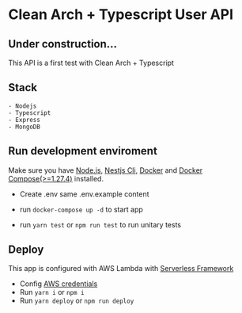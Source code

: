 # Clean Arch + Typescript User API
## Under construction...
This API is a first test with Clean Arch + Typescript

## Stack
    - Nodejs
    - Typescript
    - Express
    - MongoDB

## Run development enviroment

Make sure you have [Node.js](https://nodejs.org/en/), [Nestjs Cli](https://docs.nestjs.com/), [Docker](https://docs.docker.com/desktop/) and [Docker Compose(>=1.27.4)](https://docs.docker.com/compose/install/) installed. 

- Create .env same .env.example content

- run `docker-compose up -d` to start app
  
- run `yarn test` or `npm run test` to run unitary tests

## Deploy

This app is configured with AWS Lambda with [Serverless Framework](https://www.serverless.com/)

- Config [AWS credentials](https://docs.aws.amazon.com/cli/latest/userguide/cli-configure-files.html)
- Run `yarn i` or `npm i`
- Run `yarn deploy` or `npm run deploy`